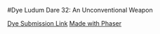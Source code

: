 #Dye
Ludum Dare 32: An Unconventional Weapon

[Dye Submission Link](http://ludumdare.com/compo/ludum-dare-32/?action=preview&uid=4415)
[Made with Phaser](http://phaser.io)
